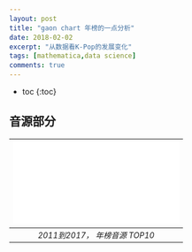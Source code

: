 ```yaml
---
layout: post
title: "gaon chart 年榜的一点分析"
date: 2018-02-02
excerpt: "从数据看K-Pop的发展变化"
tags: [mathematica,data science]
comments: true
---
```

* toc
{:toc}

## 音源部分



| ![gaon_digital_top10.pdf](/images/gaon_digital_top10.pdf) |
| :--------------------------------------: |
|         *2011到2017， 年榜音源 TOP10*          |


